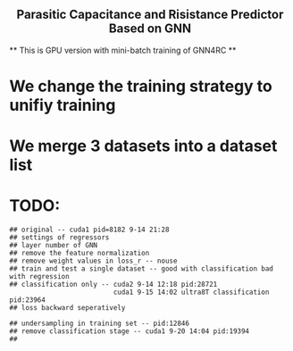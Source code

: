 <h2 align="center"> Parasitic Capacitance and Risistance Predictor Based on GNN </h2>
** This is GPU version with mini-batch training of GNN4RC **

# We change the training strategy to unifiy training

# We merge 3 datasets into a dataset list

# TODO:

    ## original -- cuda1 pid=8182 9-14 21:28
    ## settings of regressors
    ## layer number of GNN
    ## remove the feature normalization
    ## remove weight values in loss_r -- nouse
    ## train and test a single dataset -- good with classification bad with regression
    ## classification only -- cuda2 9-14 12:18 pid:28721
                              cuda1 9-15 14:02 ultra8T classification pid:23964
    ## loss backward seperatively

    ## undersampling in training set -- pid:12846
    ## remove classification stage -- cuda1 9-20 14:04 pid:19394
    ## 
